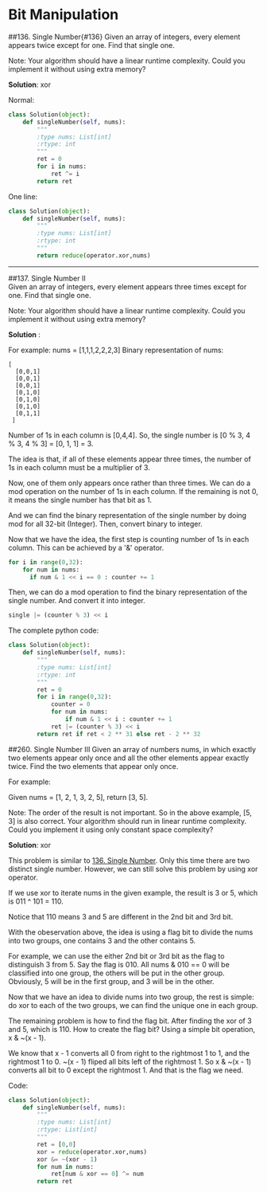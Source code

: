 # Bit Manipulation
##136. Single Number{#136}
Given an array of integers, every element appears twice except for one. Find that single one.

Note:
Your algorithm should have a linear runtime complexity. Could you implement it without using extra memory?

**Solution**: xor

Normal:

```python
class Solution(object):
    def singleNumber(self, nums):
        """
        :type nums: List[int]
        :rtype: int
        """
        ret = 0
        for i in nums:
            ret ^= i
        return ret
```
One line:
```python
class Solution(object):
    def singleNumber(self, nums):
        """
        :type nums: List[int]
        :rtype: int
        """
        return reduce(operator.xor,nums)
```

---

##137. Single Number II   
Given an array of integers, every element appears three times except for one. Find that single one.

Note:
Your algorithm should have a linear runtime complexity. Could you implement it without using extra memory?

**Solution** : 

For example: nums = [1,1,1,2,2,2,3]
Binary representation of nums:
```
[ 
  [0,0,1]
  [0,0,1]
  [0,0,1]
  [0,1,0]
  [0,1,0]
  [0,1,0]
  [0,1,1]
 ]
 ```
 Number of 1s in each column is [0,4,4].
 So, the single number is [0 % 3, 4 % 3, 4 % 3] = [0, 1, 1] = 3.
 
The idea is that, if all of these elements appear three times, the number of 1s in each column must be a multiplier of 3. 

Now, one of them only appears once rather than three times. We can do a mod operation on the number of 1s in each column. If the remaining is not 0, it means the single number has that bit as 1. 

And we can find the binary representation of the single number by doing mod for all 32-bit (Integer). Then, convert binary to integer.

Now that we have the idea, the first step is counting number of 1s in each column. This can be achieved by a '&' operator. 

```python
for i in range(0,32):
    for num in nums:
      if num & 1 << i == 0 : counter += 1
```

Then, we can do a mod operation to find the binary representation of the single number. And convert it into integer.

```python
single |= (counter % 3) << i
```
 
 The complete python code:

```python
class Solution(object):
    def singleNumber(self, nums):
        """
        :type nums: List[int]
        :rtype: int
        """
        ret = 0
        for i in range(0,32):
            counter = 0
            for num in nums:
                if num & 1 << i : counter += 1
            ret |= (counter % 3) << i
        return ret if ret < 2 ** 31 else ret - 2 ** 32
```

##260. Single Number III
Given an array of numbers nums, in which exactly two elements appear only once and all the other elements appear exactly twice. Find the two elements that appear only once.

For example:

Given nums = [1, 2, 1, 3, 2, 5], return [3, 5].

Note:
The order of the result is not important. So in the above example, [5, 3] is also correct.
Your algorithm should run in linear runtime complexity. Could you implement it using only constant space complexity?

**Solution**: xor

This problem is similar to [136. Single Number](#136). Only this time there are two distinct single number. However, we can still solve this problem by using xor operator.

If we use xor to iterate nums in the given example, the result is 3 or 5, which is 011 ^ 101 = 110.

Notice that 110 means 3 and 5 are different in the 2nd bit and 3rd bit. 

With the obeservation above, the idea is using a flag bit to divide the nums into two groups, one contains 3 and the other contains 5.

For example, we can use the either 2nd bit or 3rd bit as the flag to distinguish 3 from 5. Say the flag is 010. All nums & 010 == 0 will be classified into one group, the others will be put in the other group. Obviously, 5 will be in the first group, and 3 will be in the other.

Now that we have an idea to divide nums into two group, the rest is simple: do xor to each of the two groups, we can find the unique one in each group.

The remaining problem is how to find the flag bit. After finding the xor of 3 and 5, which is 110. How to create the flag bit? Using a simple bit operation, x & ~(x - 1).

We know that x - 1 converts all 0 from right to the rightmost 1 to 1, and the rightmost 1 to 0. ~(x - 1) fliped all bits left of the rightmost 1. So x & ~(x - 1) converts all bit to 0 except the rightmost 1. And that is the flag we need.

Code:
```python
class Solution(object):
    def singleNumber(self, nums):
        """
        :type nums: List[int]
        :rtype: List[int]
        """
        ret = [0,0]
        xor = reduce(operator.xor,nums)
        xor &= ~(xor - 1)
        for num in nums:
            ret[num & xor == 0] ^= num
        return ret
        
```
